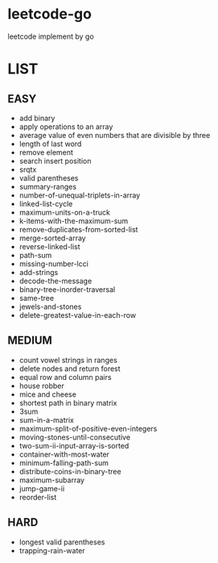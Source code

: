 # leetcode-go
leetcode implement by go

# LIST

## EASY
- add binary
- apply operations to an array
- average value of even numbers that are divisible by three
- length of last word
- remove element
- search insert position
- srqtx
- valid parentheses
- summary-ranges
- number-of-unequal-triplets-in-array
- linked-list-cycle
- maximum-units-on-a-truck
- k-items-with-the-maximum-sum
- remove-duplicates-from-sorted-list
- merge-sorted-array
- reverse-linked-list
- path-sum
- missing-number-lcci
- add-strings
- decode-the-message
- binary-tree-inorder-traversal
- same-tree
- jewels-and-stones
- delete-greatest-value-in-each-row


## MEDIUM
- count vowel strings in ranges
- delete nodes and return forest
- equal row and column pairs
- house robber
- mice and cheese
- shortest path in binary matrix
- 3sum
- sum-in-a-matrix
- maximum-split-of-positive-even-integers
- moving-stones-until-consecutive
- two-sum-ii-input-array-is-sorted
- container-with-most-water
- minimum-falling-path-sum
- distribute-coins-in-binary-tree
- maximum-subarray
- jump-game-ii
- reorder-list

## HARD
- longest valid parentheses
- trapping-rain-water
